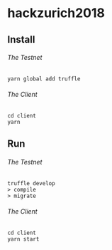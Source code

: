 # hackzurich2018

## Install

###### The Testnet
```
yarn global add truffle
```
###### The Client
```
cd client
yarn
```

## Run

###### The Testnet
```
truffle develop
> compile
> migrate
```
###### The Client
```
cd client
yarn start
```
